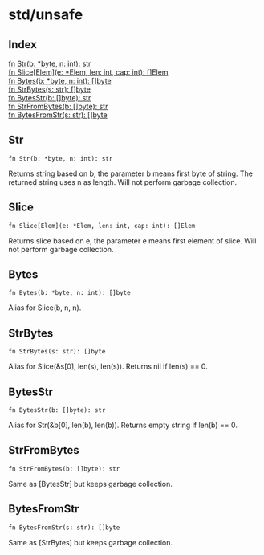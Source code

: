 # std/unsafe

## Index

[fn Str(b: \*byte, n: int): str](#str)\
[fn Slice\[Elem\](e: \*Elem, len: int, cap: int): \[\]Elem](#slice)\
[fn Bytes(b: \*byte, n: int): \[\]byte](#bytes)\
[fn StrBytes(s: str): \[\]byte](#strbytes)\
[fn BytesStr(b: \[\]byte): str](#bytesstr)\
[fn StrFromBytes(b: \[\]byte): str](#strfrombytes)\
[fn BytesFromStr(s: str): \[\]byte](#bytesfromstr)



## Str
```jule
fn Str(b: *byte, n: int): str
```
Returns string based on b, the parameter b means first byte of string. The returned string uses n as length. Will not perform garbage collection.

## Slice
```jule
fn Slice[Elem](e: *Elem, len: int, cap: int): []Elem
```
Returns slice based on e, the parameter e means first element of slice. Will not perform garbage collection.

## Bytes
```jule
fn Bytes(b: *byte, n: int): []byte
```
Alias for Slice(b, n, n).

## StrBytes
```jule
fn StrBytes(s: str): []byte
```
Alias for Slice(&amp;s\[0\], len(s), len(s)). Returns nil if len(s) == 0.

## BytesStr
```jule
fn BytesStr(b: []byte): str
```
Alias for Str(&amp;b\[0\], len(b), len(b)). Returns empty string if len(b) == 0.

## StrFromBytes
```jule
fn StrFromBytes(b: []byte): str
```
Same as \[BytesStr\] but keeps garbage collection.

## BytesFromStr
```jule
fn BytesFromStr(s: str): []byte
```
Same as \[StrBytes\] but keeps garbage collection.
